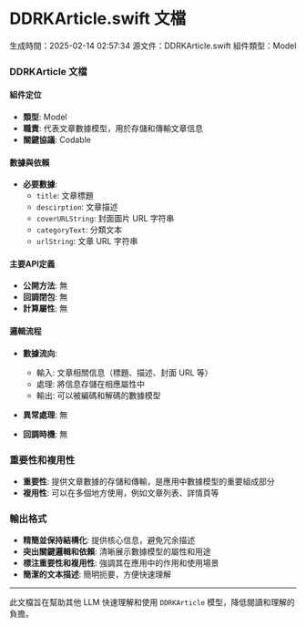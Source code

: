 # DDRKArticle.swift 文檔
生成時間：2025-02-14 02:57:34
源文件：DDRKArticle.swift
組件類型：Model

### DDRKArticle 文檔

#### 組件定位
- **類型**: Model
- **職責**: 代表文章數據模型，用於存儲和傳輸文章信息
- **關鍵協議**: Codable

#### 數據與依賴
- **必要數據**:
  - `title`: 文章標題
  - `descirption`: 文章描述
  - `coverURLString`: 封面圖片 URL 字符串
  - `categoryText`: 分類文本
  - `urlString`: 文章 URL 字符串

#### 主要API定義
- **公開方法**: 無
- **回調閉包**: 無
- **計算屬性**: 無

#### 邏輯流程
- **數據流向**:
  - 輸入: 文章相關信息（標題、描述、封面 URL 等）
  - 處理: 將信息存儲在相應屬性中
  - 輸出: 可以被編碼和解碼的數據模型

- **異常處理**: 無
- **回調時機**: 無

### 重要性和複用性
- **重要性**: 提供文章數據的存儲和傳輸，是應用中數據模型的重要組成部分
- **複用性**: 可以在多個地方使用，例如文章列表、詳情頁等

### 輸出格式
- **精簡並保持結構化**: 提供核心信息，避免冗余描述
- **突出關鍵邏輯和依賴**: 清晰展示數據模型的屬性和用途
- **標注重要性和複用性**: 強調其在應用中的作用和使用場景
- **簡潔的文本描述**: 簡明扼要，方便快速理解

---

此文檔旨在幫助其他 LLM 快速理解和使用 `DDRKArticle` 模型，降低閱讀和理解的負擔。